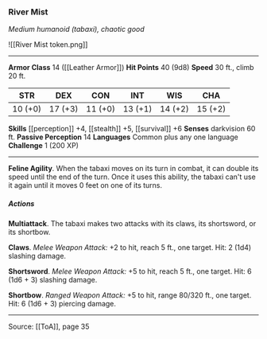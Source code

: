 ### River Mist
_Medium humanoid (tabaxi), chaotic good_

![[River Mist token.png]]


---

**Armor Class** 14 ([[Leather Armor]])
**Hit Points** 40 (9d8)
**Speed** 30 ft., climb 20 ft.

| STR     | DEX     | CON     | INT     | WIS     | CHA     |
|---------|---------|---------|---------|---------|---------|
| 10 (+0) | 17 (+3) | 11 (+0) | 13 (+1) | 14 (+2) | 15 (+2) |

**Skills** [[perception]] +4, [[stealth]] +5, [[survival]] +6
**Senses** darkvision 60 ft.
**Passive Perception** 14
**Languages** Common plus any one language
**Challenge** 1 (200 XP)

---

**Feline Agility**. When the tabaxi moves on its turn in combat, it can double its speed until the end of the turn. Once it uses this ability, the tabaxi can't use it again until it moves 0 feet on one of its turns.

##### Actions
**Multiattack**. The tabaxi makes two attacks with its claws, its shortsword, or its shortbow.

**Claws**. _Melee Weapon Attack:_ +2 to hit, reach 5 ft., one target. Hit: 2 (1d4) slashing damage.

**Shortsword**. _Melee Weapon Attack:_ +5 to hit, reach 5 ft., one target. Hit: 6 (1d6 + 3) slashing damage.

**Shortbow**. _Ranged Weapon Attack:_ +5 to hit, range 80/320 ft., one target. Hit: 6 (1d6 + 3) piercing damage.


---

Source: [[ToA]], page 35